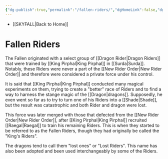 ```yaml
---
{"dg-publish":true,"permalink":"/fallen-riders/","dgHomeLink":false,"dgPassFrontmatter":false}
---
```


- [[SKYFALL|Back to Home]]

# Fallen Riders
The Fallen originated with a select group of [[Dragon Rider|Dragon Riders]] that were trained by [[King Pirphal|King Pirphal]] in [[Surda|Surda]]. Notably, these Riders were never a part of the [[New Rider Order|New Rider Order]] and therefore were considered a private force under his control. 

It is said that [[King Pirphal|King Pirphal]] conducted many magical experiments on them, trying to create a "better" race of Riders and to find a way to harness the stange magic of the [[Dragon|dragons]]. Supposedly, he even went so far as to try to turn one of his Riders into a [[Shade|Shade]], but the result was catastrophic and both Rider and dragon were lost. 

This force was later merged with those that defected from the [[New Rider Order|New Rider Order]], after [[King Pirphal|King Pirphal]] recruited [[Raegal|Raegal]] to train his remaining Riders. This is when they started to be referred to as the Fallen Riders, though they had originally be called the "King's Riders".

The dragons tend to call them "lost ones" or "Lost Riders". This name has also been adopted and been used interchangeably by some of the Riders. 